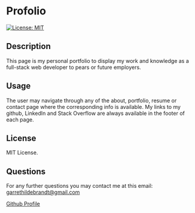 # Profolio

 [![License: MIT](https://img.shields.io/badge/License-MIT-yellow.svg)](https://opensource.org/licenses/MIT)

  ## Description
  This page is my personal portfolio to  display my work and knowledge as a full-stack web developer to pears or future employers.

  ## Usage
  The user may navigate through any of the about, portfolio, resume or contact page where the corresponding info is available. My links to my github, LinkedIn and Stack Overflow are always available in the footer of each page.  

  ## License
  MIT License.

  ## Questions
  For any further questions you may contact me at this email: garrethildebrandt@gmail.com

  [Github Profile](https://github.com/garrethil)
